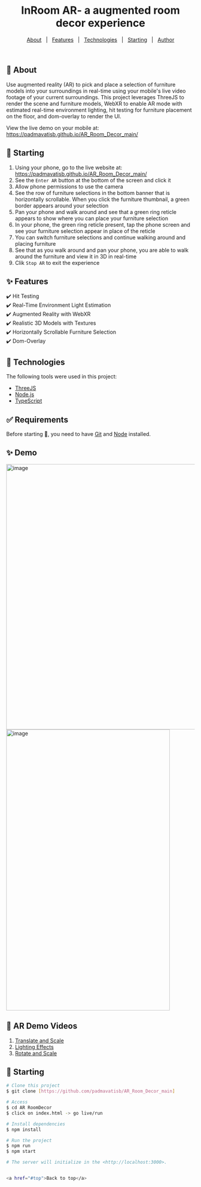 
<div align="center" id="top"> 
	<h1>InRoom AR- a augmented room decor experience</h1>

<!---<a href="https://roomdecor-arpadmavati.netlify.app/">Demo</a>


<h1 align="center">AR Room Decor </h1>
  <a href="https://687e34fd82242c00085b25c7--roomdecor-padmavati.netlify.app/" target="_blank" class="btn">
      🔄 Translate + Scale Demo
    </a> <br>
    <a href="https://687e378399c05a0008faa581--roomdecor-padmavati.netlify.app/" target="_blank" class="btn">
      🔁 Rotate + Scale Demo
    </a>--->
</div>

<p align="center">
</p>

<!-- Status -->

<!-- <h4 align="center">
	🚧 AR Room-Decor  🚧
</h4>

<hr> -->

<p align="center">
  <a href="#dart-about">About</a> &#xa0; | &#xa0; 
  <a href="#sparkles-features">Features</a> &#xa0; | &#xa0;
  <a href="#rocket-technologies">Technologies</a> &#xa0; | &#xa0;
  <a href="#checkered_flag-starting">Starting</a> &#xa0; | &#xa0;
  <a href="https://github.com/padmavatisb" target="_blank">Author</a>
</p>

<br>

## :dart: About

Use augmented reality (AR) to pick and place a selection of furniture models into your surroundings in real-time using your mobile's live video footage of your current surroundings. This project leverages ThreeJS to render the scene and furniture models, WebXR to enable AR mode with estimated real-time environment lighting, hit testing for furniture placement on the floor, and dom-overlay to render the UI.

View the live demo on your mobile at: https://padmavatisb.github.io/AR_Room_Decor_main/

## :checkered_flag: Starting

1. Using your phone, go to the live website at: https://padmavatisb.github.io/AR_Room_Decor_main/
2. See the `Enter AR` button at the bottom of the screen and click it
3. Allow phone permissions to use the camera
4. See the row of furniture selections in the bottom banner that is horizontally scrollable. When you click the furniture thumbnail, a green border appears around your selection
5. Pan your phone and walk around and see that a green ring reticle appears to show where you can place your furniture selection
6. In your phone, the green ring reticle present, tap the phone screen and see your furniture selection appear in place of the reticle
7. You can switch furniture selections and continue walking around and placing furniture
8. See that as you walk around and pan your phone, you are able to walk around the furniture and view it in 3D in real-time
9. Clik `Stop AR` to exit the experience

## :sparkles: Features

:heavy_check_mark: Hit Testing\
:heavy_check_mark: Real-Time Environment Light Estimation\
:heavy_check_mark: Augmented Reality with WebXR\
:heavy_check_mark: Realistic 3D Models with Textures\
:heavy_check_mark: Horizontally Scrollable Furniture Selection\
:heavy_check_mark: Dom-Overlay

## :rocket: Technologies

The following tools were used in this project:

- [ThreeJS](https://threejs.org/)
- [Node.js](https://nodejs.org/en/)
- [TypeScript](https://immersiveweb.dev/)

## :white_check_mark: Requirements

Before starting :checkered_flag:, you need to have [Git](https://git-scm.com) and [Node](https://nodejs.org/en/) installed.

## :sparkles: Demo
<img width="516" height="710" alt="image" src="https://github.com/user-attachments/assets/a2661748-0fdc-48e9-bbdb-97cc6874023d" />
<img width="437" height="752" alt="image" src="https://github.com/user-attachments/assets/543804fe-a3f9-46be-95c6-f0aa2239af65" />

## 🎥 AR Demo Videos

1. [Translate and Scale](https://drive.google.com/file/d/1cWTzHq1Hnv2nmVd6py_Sz8p4X92YOQZC/view?usp=drive_link)  
2. [Lighting Effects](https://drive.google.com/file/d/1stqHR9WZMTqFQg90IEiNX68vw9J-iSWz/view?usp=drive_link)  
3. [Rotate and Scale](https://drive.google.com/file/d/1lKzaEQyq1enPRqRaauBmLFTAs-Qh3P_a/view?usp=drive_link)

## :checkered_flag: Starting

```bash
# Clone this project
$ git clone [https://github.com/padmavatisb/AR_Room_Decor_main]

# Access
$ cd AR RoomDecor
$ click on index.html -> go live/run

# Install dependencies
$ npm install

# Run the project
$ npm run
$ npm start

# The server will initialize in the <http://localhost:3000>.


<a href="#top">Back to top</a>
